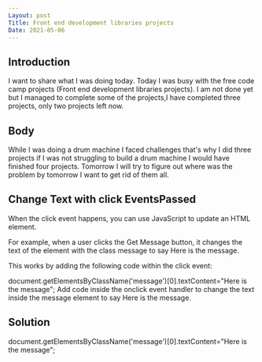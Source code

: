 ```yaml
---
Layout: post
Title: Front end development libraries projects
Date: 2021-05-06
---
```


## Introduction

I want to share what I was doing today. Today I was busy with the free code camp projects (Front end development libraries projects).
I am not done yet but I managed to complete some of the projects,I have completed three projects, only two projects left now.

## Body

While I was doing a drum machine I faced challenges that's why I did three projects if I was not struggling to build a drum machine I would have finished four projects. Tomorrow I will try to figure out where was the problem by tomorrow I want to get rid of them all.

## Change Text with click EventsPassed

When the click event happens, you can use JavaScript to update an HTML element.

For example, when a user clicks the Get Message button, it changes the text of the element with the class message to say Here is the message.

This works by adding the following code within the click event:

document.getElementsByClassName('message')[0].textContent="Here is the message";
Add code inside the onclick event handler to change the text inside the message element to say Here is the message.

## Solution

document.getElementsByClassName('message')[0].textContent="Here is the message";

